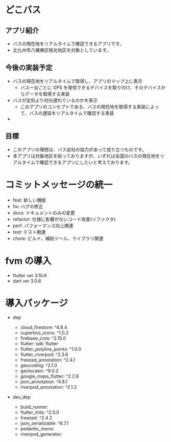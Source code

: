# どこバス

## アプリ紹介
  - バスの現在地をリアルタイムで確認できるアプリです。
  - 北九州市八幡東区枝光地区を対象としています。

## 今後の実装予定
  - バスの現在地をリアルタイムで取得し、アプリのマップ上に表示
    - バス一台ごとに GPS を発信できるデバイスを取り付け、そのデバイスからデータを取得する実装
  - バスが定刻より何分遅れているのかを表示
    - このアプリのコンセプトである、バスの現在地を取得する実装によって、バスの遅延をリアルタイムで確認する実装
  - 

## 目標
- このアプリの理想は、バス会社の協力があって成り立つものです。
- 本アプリは対象地区を絞っておりますが、いずれは全国のバスの現在地をリアルタイムで確認できるアプリにしたいと考えております。


# コミットメッセージの統一
- feat: 新しい機能
- fix: バグの修正
- docs: ドキュメントのみの変更
- refactor: 仕様に影響がないコード改善(リファクタ)
- perf: パフォーマンス向上関連
- test: テスト関連
- chore: ビルド、補助ツール、ライブラリ関連

# fvm の導入
 - flutter ver 3.10.6
 - dart ver 3.0.6

# 導入パッケージ
- dep
  - cloud_firestore: ^4.8.4
  - cupertino_icons: ^1.0.2
  - firebase_core: ^2.15.0
  - flutter:
    sdk: flutter
  - flutter_polyline_points: ^1.0.0
  - flutter_riverpod: ^2.3.6
  - freezed_annotation: ^2.4.1
  - geocoding: ^2.1.0
  - geolocator: ^9.0.2
  - google_maps_flutter: ^2.2.8
  - json_annotation: ^4.8.1
  - riverpod_annotation: ^2.1.2

- dev_dep
  - build_runner: 
  - flutter_lints: ^2.0.0
  - freezed: ^2.4.2
  - json_serializable: ^6.7.1
  - pedantic_mono:
  - riverpod_generator: 
